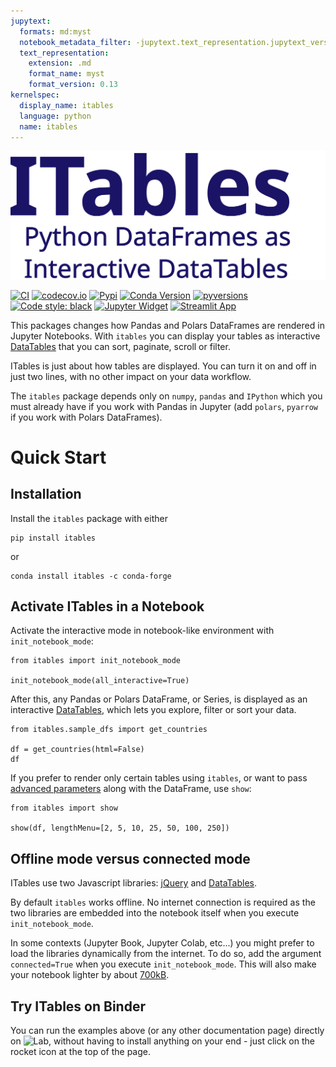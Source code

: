 ```yaml
---
jupytext:
  formats: md:myst
  notebook_metadata_filter: -jupytext.text_representation.jupytext_version
  text_representation:
    extension: .md
    format_name: myst
    format_version: 0.13
kernelspec:
  display_name: itables
  language: python
  name: itables
---
```


![ITables Logo](../src/itables/logo/text.svg)

[![CI](https://github.com/mwouts/itables/actions/workflows/continuous-integration.yml/badge.svg?branch=main)](https://github.com/mwouts/itables/actions)
[![codecov.io](https://codecov.io/github/mwouts/itables/coverage.svg?branch=main)](https://codecov.io/github/mwouts/itables?branch=main)
[![Pypi](https://img.shields.io/pypi/v/itables.svg)](https://pypi.python.org/pypi/itables)
[![Conda Version](https://img.shields.io/conda/vn/conda-forge/itables.svg)](https://anaconda.org/conda-forge/itables)
[![pyversions](https://img.shields.io/pypi/pyversions/itables.svg)](https://pypi.python.org/pypi/itables)
[![Code style: black](https://img.shields.io/badge/code%20style-black-000000.svg)](https://github.com/psf/black)
[![Jupyter Widget](https://img.shields.io/badge/Jupyter-Widget-F37626.svg?style=flat&logo=Jupyter)](ipywidgets.md)
[![Streamlit App](https://static.streamlit.io/badges/streamlit_badge_black_red.svg)](https://itables.streamlit.app)
<a class="github-button" href="https://github.com/mwouts/itables" data-icon="octicon-star" data-show-count="true"></a>
<script src="https://buttons.github.io/buttons.js"></script>

This packages changes how Pandas and Polars DataFrames are rendered in Jupyter Notebooks.
With `itables` you can display your tables as interactive [DataTables](https://datatables.net/)
that you can sort, paginate, scroll or filter.

ITables is just about how tables are displayed. You can turn it on and off in just two lines,
with no other impact on your data workflow.

The `itables` package depends only on `numpy`, `pandas` and `IPython`
which you must already have if you work with Pandas in Jupyter (add `polars`, `pyarrow` if you
work with Polars DataFrames).

# Quick Start

## Installation

Install the `itables` package with either

```shell
pip install itables
```

or
```shell
conda install itables -c conda-forge
```

## Activate ITables in a Notebook

Activate the interactive mode in notebook-like environment with `init_notebook_mode`:

```{code-cell}
from itables import init_notebook_mode

init_notebook_mode(all_interactive=True)
```

After this, any Pandas or Polars DataFrame, or Series,
is displayed as an interactive [DataTables](https://datatables.net/),
which lets you explore, filter or sort your data.

```{code-cell}
from itables.sample_dfs import get_countries

df = get_countries(html=False)
df
```

If you prefer to render only certain tables using `itables`, or want
to pass [advanced parameters](advanced_parameters.md) along with the
DataFrame, use `show`:

```{code-cell}
from itables import show

show(df, lengthMenu=[2, 5, 10, 25, 50, 100, 250])
```

## Offline mode versus connected mode

ITables use two Javascript libraries:
[jQuery](https://jquery.com/) and [DataTables](https://datatables.net/).

By default `itables` works offline. No internet connection is required
as the two libraries are embedded into the notebook itself
when you execute `init_notebook_mode`.

In some contexts (Jupyter Book, Jupyter Colab, etc...) you might
prefer to load the libraries dynamically from the internet.
To do so, add the argument `connected=True` when you
execute `init_notebook_mode`. This will also make your notebook lighter by
about [700kB](https://github.com/mwouts/itables/blob/main/tests/test_connected_notebook_is_small.py).

## Try ITables on Binder

You can run the examples above (or any other documentation page) directly on ![Lab](https://img.shields.io/badge/Binder-JupyterLab-blue.svg), without having to install anything on your end - just click on the rocket icon at the top of the page.
